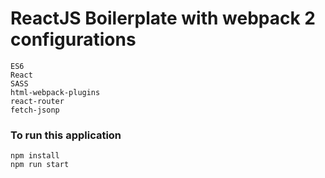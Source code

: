 # ReactJS Boilerplate with webpack 2 configurations

```
ES6
React
SASS
html-webpack-plugins
react-router
fetch-jsonp
```


### To run this application

```
npm install
npm run start
```
